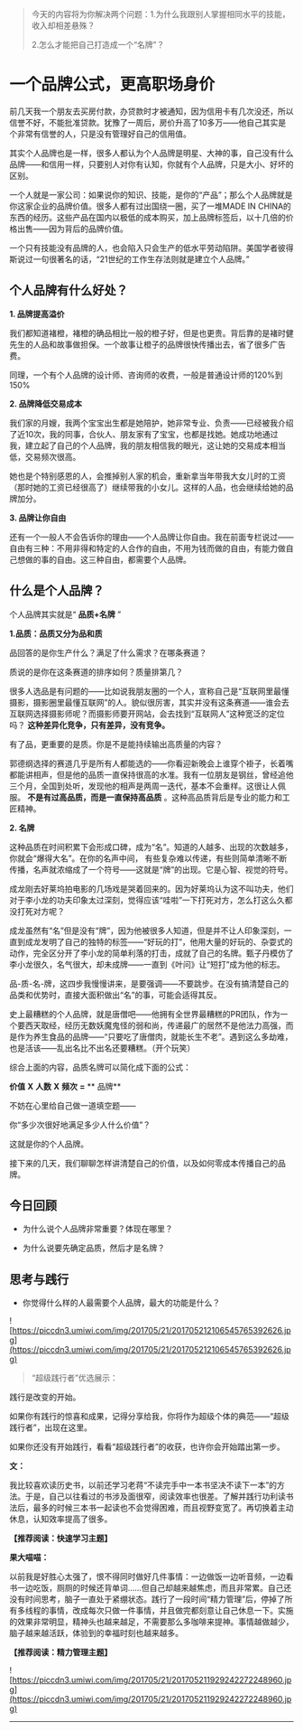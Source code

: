 > 今天的内容将为你解决两个问题：1.为什么我跟别人掌握相同水平的技能，收入却相差悬殊？
> 
> 2.怎么才能把自己打造成一个“名牌”？

# 一个品牌公式，更高职场身价

前几天我一个朋友去买房付款，办贷款时才被通知，因为信用卡有几次没还，所以信誉不好，不能批准贷款。犹豫了一周后，房价升高了10多万——他自己其实是个非常有信誉的人，只是没有管理好自己的信用值。

其实个人品牌也是一样，很多人都认为个人品牌是明星、大神的事，自己没有什么品牌——和信用一样，只要别人对你有认知，你就有个人品牌，只是大小、好坏的区别。

一个人就是一家公司：如果说你的知识、技能，是你的“产品”；那么个人品牌就是你这家企业的品牌价值。很多人都有过出国绕一圈，买了一堆MADE IN CHINA的东西的经历。这些产品在国内以极低的成本购买，加上品牌标签后，以十几倍的价格出售——因为背后的品牌价值。

一个只有技能没有品牌的人，也会陷入只会生产的低水平劳动陷阱。美国学者彼得斯说过一句很著名的话，“21世纪的工作生存法则就是建立个人品牌。”

## 个人品牌有什么好处？

 **1. 品牌提高溢价**

我们都知道褚橙，褚橙的确品相比一般的橙子好，但是也更贵。背后靠的是褚时健先生的人品和故事做担保。一个故事让橙子的品牌很快传播出去，省了很多广告费。

同理，一个有个人品牌的设计师、咨询师的收费，一般是普通设计师的120%到150%

 **2. 品牌降低交易成本**

我们家的月嫂，我两个宝宝出生都是她陪护，她非常专业、负责——已经被我介绍了近10次，我的同事，合伙人、朋友家有了宝宝，也都是找她。她成功地通过我，建立起了自己的个人品牌，我的朋友相信我的眼光，这让她的交易成本相当低，交易频次很高。

她也是个特别感恩的人，会推掉别人家的机会，重新拿当年带我大女儿时的工资（那时她的工资已经很高了）继续带我的小女儿。这样的人品，也会继续给她的品牌加分。

 **3. 品牌让你自由**

还有一个一般人不会告诉你的理由——个人品牌让你自由。我在前面专栏说过——自由有三种：不用非得和特定的人合作的自由，不用为钱而做的自由，有能力做自己想做的事的自由。这三种自由，都需要个人品牌。

## 什么是个人品牌？

个人品牌其实就是“ **品质+名牌** ”

 **1.品质：品质又分为品和质**

品回答的是你生产什么？满足了什么需求？在哪条赛道？

质说的是你在这条赛道的排序如何？质量排第几？

很多人选品是有问题的——比如说我朋友圈的一个人，宣称自己是“互联网里最懂摄影，摄影圈里最懂互联网”的人。貌似很厉害，其实并没有这条赛道——谁会去互联网选择摄影师呢？而摄影师要开网站，会去找到“互联网人”这种宽泛的定位吗？ **这种差异化竞争，只有差异，没有竞争。**

有了品，更重要的是质。你是不是能持续输出高质量的内容？

郭德纲选择的赛道几乎是所有人都能选的——你看迎新晚会上谁穿个褂子，长着嘴都能讲相声，但是他的品质一直保持很高的水准。我有一位朋友是钢丝，曾经追他三个月，全国到处听，发现他的相声是两周一迭代，基本不会重样。这很让人佩服。 **不是有过高品质，而是一直保持高品质** 。这种高品质背后是专业的能力和工匠精神。

 **2. 名牌**

这种品质在时间积累下会形成口碑，成为“名”。知道的人越多、出现的次数越多，你就会“爆得大名”。在你的名声中间， 有些复杂难以传递，有些则简单清晰不断传播，名声就浓缩成了一个符号——这就是“牌”的出现。它是心智、视觉的符号。

成龙刚去好莱坞拍电影的几场戏是哭着回来的。因为好莱坞认为这不叫功夫，他们对于李小龙的功夫印象太过深刻，觉得应该“哇啦”一下打死对方，怎么打这么久都没打死对方呢？

成龙虽然有“名”但是没有“牌”，因为他被很多人知道，但是并不让人印象深刻，一直到成龙发明了自己的独特的标签——“好玩的打”，他用大量的好玩的、杂耍式的动作，完全区分开了李小龙的简单利落的打击，成就了自己的名牌。甄子丹模仿了李小龙很久，名气很大，却未成牌——一直到《叶问》让“短打”成为他的标志。

品-质-名-牌，这四步我慢慢讲来，是要强调——不要跳步。在没有搞清楚自己的品类和优势时，直接大面积做出“名”的事，可能会适得其反。

史上最糟糕的个人品牌，就是唐僧吧——他拥有全世界最糟糕的PR团队，作为一个要西天取经，经历无数妖魔鬼怪的弱和尚，传递最广的居然不是他法力高强，而是作为养生食品的品牌——“只要吃了唐僧肉，就能长生不老”。遇到这么多劫难，也是活该——乱出名比不出名还要糟糕。（开个玩笑）

综合上面的内容，品质名牌可以简化成下面的公式：

 **价值**  **X**  **人数**  **X**  **频次**  **=**  ** 品牌**

不妨在心里给自己做一道填空题——

你“多少次很好地满足多少人什么价值”？

这就是你的个人品牌。

接下来的几天，我们聊聊怎样讲清楚自己的价值，以及如何零成本传播自己的品牌。

## 今日回顾

* 为什么说个人品牌非常重要？体现在哪里？

* 为什么说要先确定品质，然后才是名牌？

## 思考与践行

* 你觉得什么样的人最需要个人品牌，最大的功能是什么？

![https://piccdn3.umiwi.com/img/201705/21/201705212106545765392626.jpg](https://piccdn3.umiwi.com/img/201705/21/201705212106545765392626.jpg)

> “超级践行者”优选展示：

践行是改变的开始。

如果你有践行的惊喜和成果，记得分享给我，你将作为超级个体的典范——“超级践行者”，出现在这里。

如果你还没有开始践行，看看“超级践行者”的收获，也许你会开始踏出第一步。

 **文：**

我比较喜欢读历史书，以前还学习老蒋“不读完手中一本书坚决不读下一本”的方法。于是，自己以往看过的书涉及面很窄，阅读效率也很差。了解并践行功利读书法后，最多的时候三本书一起读也不会觉得困难，而且视野变宽了。再切换着主动休息，认知效率提高了很多。

 **【推荐阅读：快速学习主题】**

 **果大喵喵：**

以前我是好胜心太强了，恨不得同时做好几件事情：一边做饭一边听音频，一边看书一边吃饭，厕厕的时候还背单词……但自己却越来越焦虑，而且非常累。自己还没有时间思考，脑子一直处于紧绷状态。践行了一段时间“精力管理”后，停掉了所有多线程的事情，改成每次只做一件事情，并且做完都刻意让自己休息一下。实施的效果非常明显，精神头也越来越足，不需要那么多咖啡来提神。事情越做越少，脑子越来越活跃，体验到的幸福时刻也越来越多。

 **【推荐阅读：精力管理主题】**

![https://piccdn3.umiwi.com/img/201705/21/201705211929242272248960.jpg](https://piccdn3.umiwi.com/img/201705/21/201705211929242272248960.jpg)

---
